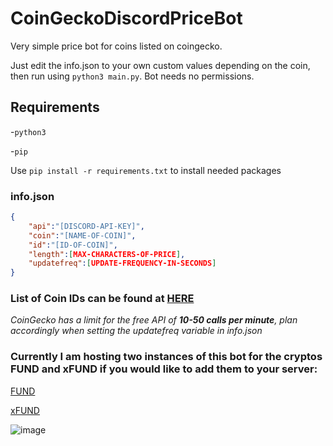# CoinGeckoDiscordPriceBot

Very simple price bot for coins listed on coingecko. 

Just edit the info.json to your own custom values depending on the coin, then run using `python3 main.py`. Bot needs no permissions.

## Requirements
-`python3`

-`pip`

Use `pip install -r requirements.txt` to install needed packages

### info.json
```json
{   
    "api":"[DISCORD-API-KEY]",
    "coin":"[NAME-OF-COIN]",
    "id":"[ID-OF-COIN]",
    "length":[MAX-CHARACTERS-OF-PRICE],
    "updatefreq":[UPDATE-FREQUENCY-IN-SECONDS] 
}
```

### List of Coin IDs can be found at [HERE](https://docs.google.com/spreadsheets/d/1wTTuxXt8n9q7C4NDXqQpI3wpKu1_5bGVmP9Xz0XGSyU/edit#gid=0)

<i>CoinGecko has a limit for the free API of <b>10-50 calls per minute</b>, plan accordingly when setting the updatefreq variable in info.json</i>

### Currently I am hosting two instances of this bot for the cryptos FUND and xFUND if you would like to add them to your server:

[FUND](https://discord.com/api/oauth2/authorize?client_id=1047325323055878145&permissions=0&scope=bot)

[xFUND](https://discord.com/api/oauth2/authorize?client_id=1047329418936332339&permissions=0&scope=bot)

![image](https://imgur.com/xi67QJl.png)

